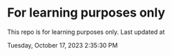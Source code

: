 # For learning purposes only
This repo is for learning purposes only.
Last updated at

Tuesday, October 17, 2023 2:35:30 PM

